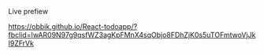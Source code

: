 
Live prefiew

https://obbik.github.io/React-todoapp/?fbclid=IwAR09N97g9qsfWZ3agKpFMnX4sqObjo8FDhZjK0s5uTOFmtwoVjJkI9ZFrVk
